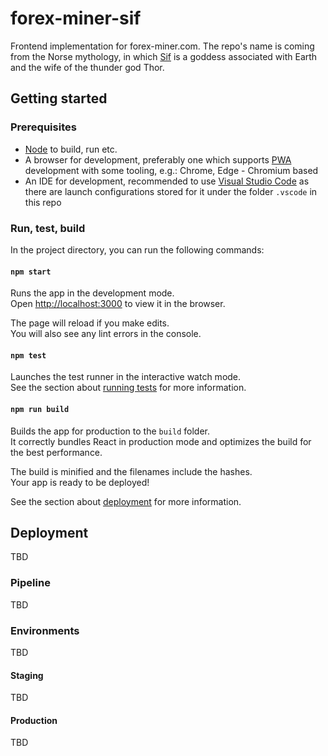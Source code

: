 # forex-miner-sif

Frontend implementation for forex-miner.com. The repo's name is coming from the Norse mythology, in which [Sif](https://en.wikipedia.org/wiki/Sif) is a goddess associated with Earth and the wife of the thunder god Thor.

## Getting started

### Prerequisites

- [Node](https://nodejs.org/en/) to build, run etc.
- A browser for development, preferably one which supports [PWA](https://web.dev/progressive-web-apps/) development with some tooling, e.g.: Chrome, Edge - Chromium based
- An IDE for development, recommended to use [Visual Studio Code](https://code.visualstudio.com/) as there are launch configurations stored for it under the folder `.vscode` in this repo 

### Run, test, build

In the project directory, you can run the following commands:

#### `npm start`

Runs the app in the development mode.<br />
Open [http://localhost:3000](http://localhost:3000) to view it in the browser.

The page will reload if you make edits.<br />
You will also see any lint errors in the console.

#### `npm test`

Launches the test runner in the interactive watch mode.<br />
See the section about [running tests](https://facebook.github.io/create-react-app/docs/running-tests) for more information.

#### `npm run build`

Builds the app for production to the `build` folder.<br />
It correctly bundles React in production mode and optimizes the build for the best performance.

The build is minified and the filenames include the hashes.<br />
Your app is ready to be deployed!

See the section about [deployment](https://facebook.github.io/create-react-app/docs/deployment) for more information.

## Deployment

TBD

### Pipeline

TBD

### Environments

TBD

#### Staging

TBD

#### Production

TBD